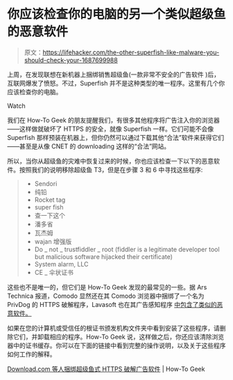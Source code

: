 # 你应该检查你的电脑的另一个类似超级鱼的恶意软件

> 原文：<https://lifehacker.com/the-other-superfish-like-malware-you-should-check-your-1687699988>

上周，在发现联想在新机器上捆绑销售超级鱼(一款非常不安全的广告软件 )后，互联网爆发了愤怒。不过，Superfish 并不是这种类型的唯一程序。这里有几个你应该检查你的电脑。

Watch

我们在 How-To Geek 的朋友提醒我们，有很多其他程序将广告注入你的浏览器——这样做就破坏了 HTTPS 的安全，就像 Superfish 一样。它们可能不会像 Superfish 那样预装在机器上，但你仍然可以通过下载其他“合法”软件来获得它们——甚至是从像 CNET 的 downloading 这样的“合法”网站。

所以，当你从超级鱼的灾难中恢复过来的时候，你也应该检查一下以下的恶意软件。按照我们的说明移除超级鱼 T3，但是在步骤 3 和 6 中寻找这些程序:

> *   Sendori
> *   纯铅
> *   Rocket tag
> *   super fish
> *   查一下这个
> *   潘多省
> *   瓦杰姆
> *   wajan 增强版
> *   Do _ not _ trustfiddler _ root (fiddler is a legitimate developer tool but malicious software hijacked their certificate)
> *   System alarm, LLC
> *   CE _ 伞状证书

这些也不是唯一的，但它们是 How-To Geek 发现的最常见的一些。据 Ars Technica 报道，Comodo 显然还在其 Comodo 浏览器中捆绑了一个名为 PrivDog 的 HTTPS 破解程序，Lavasoft 也在其广告感知程序 [中包含了类似的恶意软件。](http://arstechnica.com/security/2015/02/security-software-found-using-superfish-style-code-as-attacks-get-simpler/)

如果在您的计算机或受信任的根证书颁发机构文件夹中看到安装了这些程序，请删除它们，并卸载相应的程序。How-To Geek 说，这样做之后，你还应该清除浏览器中的证书缓存。你可以在下面的链接中看到完整的操作说明，以及关于这些程序如何工作的解释。

[Download.com 等人捆绑超级鱼式 HTTPS 破解广告软件](http://www.howtogeek.com/210265/download.com-and-others-bundle-superfish-style-https-breaking-adware/) | How-To Geek